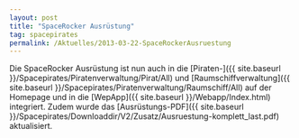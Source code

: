 ```yaml
---
layout: post
title: "SpaceRocker Ausrüstung"
tag: spacepirates
permalink: /Aktuelles/2013-03-22-SpaceRockerAusruestung
---
```



Die SpaceRocker Ausrüstung ist nun auch in die [Piraten-]({{ site.baseurl }}/Spacepirates/Piratenverwaltung/Pirat/All) und [Raumschiffverwaltung]({{ site.baseurl }}/Spacepirates/Piratenverwaltung/Raumschiff/All) auf der Homepage und in die [WepApp]({{ site.baseurl }}/Webapp/Index.html) integriert. Zudem wurde das [Ausrüstungs-PDF]({{ site.baseurl }}/Spacepirates/Downloaddir/V2/Zusatz/Ausruestung-komplett_last.pdf) aktualisiert.



